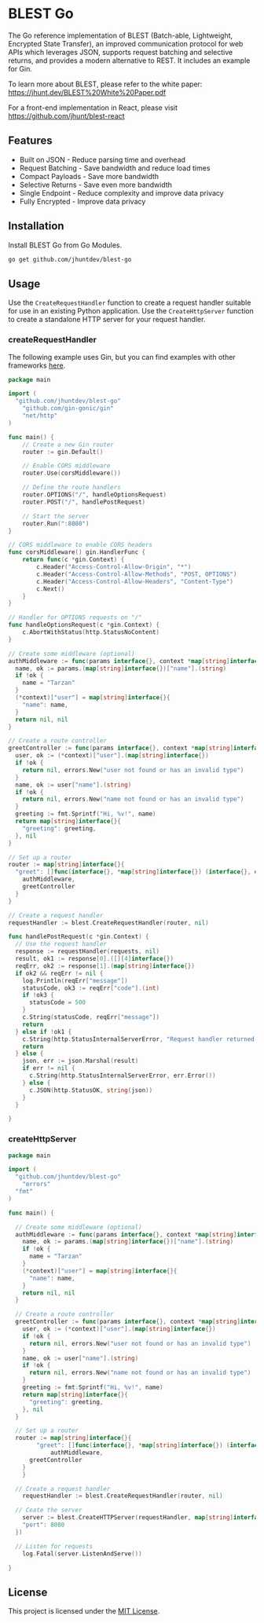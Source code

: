 # BLEST Go

The Go reference implementation of BLEST (Batch-able, Lightweight, Encrypted State Transfer), an improved communication protocol for web APIs which leverages JSON, supports request batching and selective returns, and provides a modern alternative to REST. It includes an example for Gin.

To learn more about BLEST, please refer to the white paper: https://jhunt.dev/BLEST%20White%20Paper.pdf

For a front-end implementation in React, please visit https://github.com/jhunt/blest-react

## Features

- Built on JSON - Reduce parsing time and overhead
- Request Batching - Save bandwidth and reduce load times
- Compact Payloads - Save more bandwidth
- Selective Returns - Save even more bandwidth
- Single Endpoint - Reduce complexity and improve data privacy
- Fully Encrypted - Improve data privacy

## Installation

Install BLEST Go from Go Modules.

```bash
go get github.com/jhuntdev/blest-go
```

## Usage

Use the `CreateRequestHandler` function to create a request handler suitable for use in an existing Python application. Use the `CreateHttpServer` function to create a standalone HTTP server for your request handler.
<!-- Use the `createHttpClient` function to create a BLEST HTTP client. -->

### createRequestHandler

The following example uses Gin, but you can find examples with other frameworks [here](examples).

```go
package main

import (
  "github.com/jhuntdev/blest-go"
	"github.com/gin-gonic/gin"
	"net/http"
)

func main() {
	// Create a new Gin router
	router := gin.Default()

	// Enable CORS middleware
	router.Use(corsMiddleware())

	// Define the route handlers
	router.OPTIONS("/", handleOptionsRequest)
	router.POST("/", handlePostRequest)

	// Start the server
	router.Run(":8080")
}

// CORS middleware to enable CORS headers
func corsMiddleware() gin.HandlerFunc {
	return func(c *gin.Context) {
		c.Header("Access-Control-Allow-Origin", "*")
		c.Header("Access-Control-Allow-Methods", "POST, OPTIONS")
		c.Header("Access-Control-Allow-Headers", "Content-Type")
		c.Next()
	}
}

// Handler for OPTIONS requests on "/"
func handleOptionsRequest(c *gin.Context) {
	c.AbortWithStatus(http.StatusNoContent)
}

// Create some middleware (optional)
authMiddleware := func(params interface{}, context *map[string]interface{}) (interface{}, error) {
  name, ok := params.(map[string]interface{})["name"].(string)
  if !ok {
    name = "Tarzan"
  }
  (*context)["user"] = map[string]interface{}{
    "name": name,
  }
  return nil, nil
}

// Create a route controller
greetController := func(params interface{}, context *map[string]interface{}) (interface{}, error) {
  user, ok := (*context)["user"].(map[string]interface{})
  if !ok {
    return nil, errors.New("user not found or has an invalid type")
  }
  name, ok := user["name"].(string)
  if !ok {
    return nil, errors.New("name not found or has an invalid type")
  }
  greeting := fmt.Sprintf("Hi, %v!", name)
  return map[string]interface{}{
    "greeting": greeting,
  }, nil
}

// Set up a router
router := map[string]interface{}{
  "greet": []func(interface{}, *map[string]interface{}) (interface{}, error){
    authMiddleware,
    greetController
  }
}

// Create a request handler
requestHandler := blest.CreateRequestHandler(router, nil)

func handlePostRequest(c *gin.Context) {
  // Use the request handler
  response := requestHandler(requests, nil)
  result, ok1 := response[0].([][4]interface{})
  reqErr, ok2 := response[1].(map[string]interface{})
  if ok2 && reqErr != nil {
    log.Println(reqErr["message"])
    statusCode, ok3 := reqErr["code"].(int)
    if !ok3 {
      statusCode = 500
    }
    c.String(statusCode, reqErr["message"])
    return
  } else if !ok1 {
    c.String(http.StatusInternalServerError, "Request handler returned an improperly formatted response")
    return
  } else {
    json, err := json.Marshal(result)
    if err != nil {
      c.String(http.StatusInternalServerError, err.Error())
    } else {
      c.JSON(http.StatusOK, string(json))
    }
  }

}
```

### createHttpServer

```go
package main

import (
  "github.com/jhuntdev/blest-go"
	"errors"
  "fmt"
)

func main() {

  // Create some middleware (optional)
  authMiddleware := func(params interface{}, context *map[string]interface{}) (interface{}, error) {
    name, ok := params.(map[string]interface{})["name"].(string)
    if !ok {
      name = "Tarzan"
    }
    (*context)["user"] = map[string]interface{}{
      "name": name,
    }
    return nil, nil
  }

  // Create a route controller
  greetController := func(params interface{}, context *map[string]interface{}) (interface{}, error) {
    user, ok := (*context)["user"].(map[string]interface{})
    if !ok {
      return nil, errors.New("user not found or has an invalid type")
    }
    name, ok := user["name"].(string)
    if !ok {
      return nil, errors.New("name not found or has an invalid type")
    }
    greeting := fmt.Sprintf("Hi, %v!", name)
    return map[string]interface{}{
      "greeting": greeting,
    }, nil
  }

  // Set up a router
  router := map[string]interface{}{
		"greet": []func(interface{}, *map[string]interface{}) (interface{}, error){
			authMiddleware,
      greetController
    }
	}

  // Create a request handler
	requestHandler := blest.CreateRequestHandler(router, nil)

  // Ceate the server
	server := blest.CreateHTTPServer(requestHandler, map[string]interface{}{
    "port": 8080
  })

  // Listen for requests
	log.Fatal(server.ListenAndServe())

}
```

<!-- ### createHttpClient

```go
package main

import (
  "blest"
	"encoding/json"
	"errors"
	"fmt"
	"log"
)

func main() {

# Create a client
request = create_http_client('http://localhost:8080')

async def main():
  # Send a request
  try:
    result = await request('greet', { 'name': 'Steve' }, ['greeting'])
    # Do something with the result
  except Exception as error:
    # Do something in case of error
``` -->

## License

This project is licensed under the [MIT License](LICENSE).